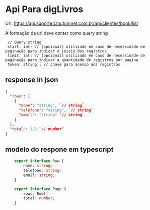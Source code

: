 # Api Para digLivros
Url: https://api.suporte4.mutumnet.com.br/api/clientes/book/list

A formação da url deve conter como query string
```curl
 // Query string 
 start: int; // [opcional] utilizado em caso de necessidade de paginação para indicar o inicio dos registros
 limit: int; // [opcional] utilizado em caso de necessidade de paginação para indicar a quantidade de registros por pagina 
 token: string ; // chave para acesso aos registros 
```
## response in json
```json
{
  "rows": [
    {
      "nome": "string", `// string`
      "telefone": "string", `// string`
      "email": "string" `// string`
    }
  ],
  "total": 123 `// number`
}
```
## modelo do respone em typescript
```ts
    export interface Row {
        nome: string;
        telefone: string;
        email: string;
    }

    export interface Page {
        rows: Row[];
        total: number;
    }
```
